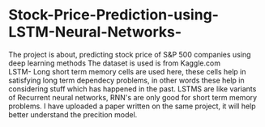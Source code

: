 # Stock-Price-Prediction-using-LSTM-Neural-Networks-
The project is about, predicting stock price of S&P 500 companies using deep learning methods
The dataset is used is from Kaggle.com  
LSTM- Long short term memory cells are used here, these cells help in satisfying long term dependecy problems, in other words these help in considering stuff which has happened in the past. LSTMS are like variants of Recurrent neural networks, RNN's are only good for short term memory problems.
I have uploaded a paper written on the same project, it will help better understand the precition model. 
